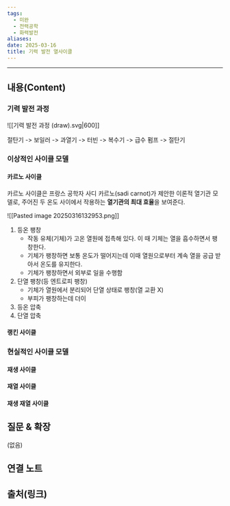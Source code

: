 ```yaml
---
tags:
  - 미완
  - 전력공학
  - 화력발전
aliases: 
date: 2025-03-16
title: 기력 발전 열사이클
---
```


---

## 내용(Content)

### 기력 발전 과정

![[기력 발전 과정 (draw).svg|600]]

절탄기 -> 보일러 -> 과열기 -> 터빈 -> 복수기 -> 급수 펌프 -> 절탄기

### 이상적인 사이클 모델

#### 카르노 사이클

카르노 사이클은 프랑스 공학자 사디 카르노(sadi carnot)가 제안한 이론적 열기관 모델로, 주어진 두 온도 사이에서 작용하는 **열기관의 최대 효율**을 보여준다. 

![[Pasted image 20250316132953.png]]


1. 등온 팽창
	- 작동 유체(기체)가 고온 열원에 접촉해 있다. 이 때 기체는 열을 흡수하면서 팽창한다.
	- 기체가 팽창하면 보통 온도가 떨어지는데 이때 열원으로부터 계속 열을 공급 받아서 온도를 유지한다.
	- 기체가 팽창하면서 외부로 일을 수행함
2. 단열 팽창(등 엔트로피 팽창)
	- 기체가 열원에서 분리되어 단열 상태로 팽창(열 교환 X)
	- 부피가 팽창하는데 더이
3. 등온 압축
4. 단열 압축
#### 랭킨 사이클





### 현실적인 사이클 모델

#### 재생 사이클


#### 재열 사이클

#### 재생 재열 사이클

## 질문 & 확장

(없음)

## 연결 노트

## 출처(링크)





